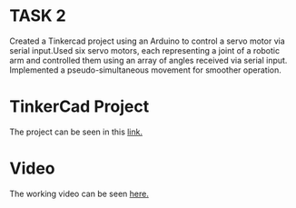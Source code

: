 # TASK 2

Created a Tinkercad project using an Arduino to control a servo motor via serial input.Used six servo motors, each representing a joint of a robotic arm and controlled them using an array of angles received via serial input.
Implemented a pseudo-simultaneous movement for smoother operation.

# TinkerCad Project
The project can be seen in this [link.](https://www.tinkercad.com/things/7kHPk1PUEs2-robotic-arm?sharecode=rAP6NmE3dgBO_3l3gMHC6CUdxmpzjCl-swL7CKIXhXY)

# Video 
The working video can be seen [here.](https://drive.google.com/file/d/1aMgmOF8gCWuIA8HSJBglLNef-Yx6BIjS/view)